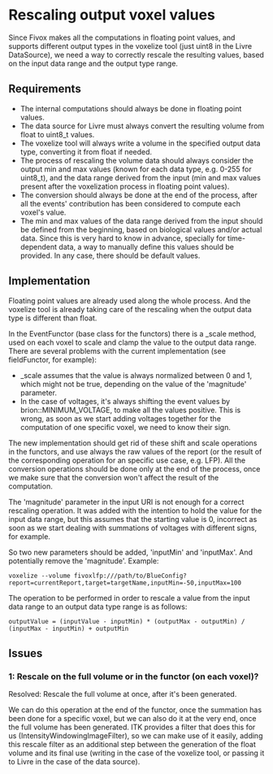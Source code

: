 Rescaling output voxel values
=============================

Since Fivox makes all the computations in floating point values, and supports
different output types in the voxelize tool (just uint8 in the Livre
DataSource), we need a way to correctly rescale the resulting values, based
on the input data range and the output type range.

## Requirements

* The internal computations should always be done in floating point values.
* The data source for Livre must always convert the resulting volume from
  float to uint8_t values.
* The voxelize tool will always write a volume in the specified output data
  type, converting it from float if needed.
* The process of rescaling the volume data should always consider the output
  min and max values (known for each data type, e.g. 0-255 for uint8_t), and
  the data range derived from the input (min and max values present after the
  voxelization process in floating point values).
* The conversion should always be done at the end of the process, after all the
  events' contribution has been considered to compute each voxel's value.
* The min and max values of the data range derived from the input
  should be defined from the beginning, based on biological values and/or actual
  data. Since this is very hard to know in advance, specially for time-dependent
  data, a way to manually define this values should be provided. In any case,
  there should be default values.

## Implementation

Floating point values are already used along the whole process. And the
voxelize tool is already taking care of the rescaling when the output data type
is different than float.

In the EventFunctor (base class for the functors) there is a _scale method,
used on each voxel to scale and clamp the value to the output data range. There
are several problems with the current implementation (see fieldFunctor, for
example):

* _scale assumes that the value is always normalized between 0 and 1, which
  might not be true, depending on the value of the 'magnitude' parameter.
* In the case of voltages, it's always shifting the event values by
  brion::MINIMUM_VOLTAGE, to make all the values positive. This is wrong, as
  soon as we start adding voltages together for the computation of one specific
  voxel, we need to know their sign.

The new implementation should get rid of these shift and scale operations in the
functors, and use always the raw values of the report (or the result of the
corresponding operation for an specific use case, e.g. LFP). All the conversion
operations should be done only at the end of the process, once we make sure that
the conversion won't affect the result of the computation.

The 'magnitude' parameter in the input URI is not enough for a correct rescaling
operation. It was added with the intention to hold the value for the input data
range, but this assumes that the starting value is 0, incorrect as soon as we
start dealing with summations of voltages with different signs, for example.

So two new parameters should be added, 'inputMin' and 'inputMax'. And
potentially remove the 'magnitude'. Example:

    voxelize --volume fivoxlfp:///path/to/BlueConfig?report=currentReport,target=targetName,inputMin=-50,inputMax=100

The operation to be performed in order to rescale a value from the input data
range to an output data type range is as follows:

    outputValue = (inputValue - inputMin) * (outputMax - outputMin) / (inputMax - inputMin) + outputMin

## Issues

### 1: Rescale on the full volume or in the functor (on each voxel)?

Resolved: Rescale the full volume at once, after it's been generated.

We can do this operation at the end of the functor, once the summation has been
done for a specific voxel, but we can also do it at the very end, once the
full volume has been generated. ITK provides a filter that does this for us
(IntensityWindowingImageFilter), so we can make use of it easily, adding
this rescale filter as an additional step between the generation of the float
volume and its final use (writing in the case of the voxelize tool, or passing
it to Livre in the case of the data source).

